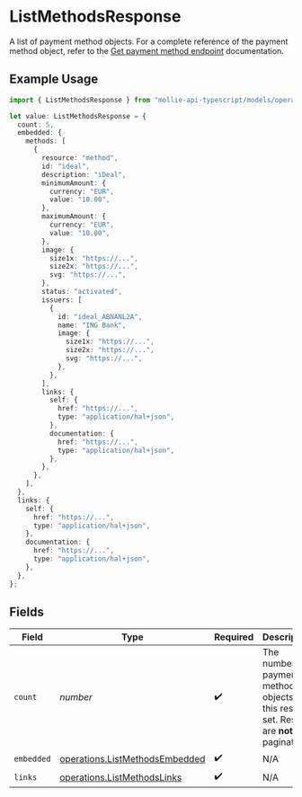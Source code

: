 # ListMethodsResponse

A list of payment method objects. For a complete reference of the payment method object, refer to the [Get payment method endpoint](get-method) documentation.

## Example Usage

```typescript
import { ListMethodsResponse } from "mollie-api-typescript/models/operations";

let value: ListMethodsResponse = {
  count: 5,
  embedded: {
    methods: [
      {
        resource: "method",
        id: "ideal",
        description: "iDeal",
        minimumAmount: {
          currency: "EUR",
          value: "10.00",
        },
        maximumAmount: {
          currency: "EUR",
          value: "10.00",
        },
        image: {
          size1x: "https://...",
          size2x: "https://...",
          svg: "https://...",
        },
        status: "activated",
        issuers: [
          {
            id: "ideal_ABNANL2A",
            name: "ING Bank",
            image: {
              size1x: "https://...",
              size2x: "https://...",
              svg: "https://...",
            },
          },
        ],
        links: {
          self: {
            href: "https://...",
            type: "application/hal+json",
          },
          documentation: {
            href: "https://...",
            type: "application/hal+json",
          },
        },
      },
    ],
  },
  links: {
    self: {
      href: "https://...",
      type: "application/hal+json",
    },
    documentation: {
      href: "https://...",
      type: "application/hal+json",
    },
  },
};
```

## Fields

| Field                                                                                   | Type                                                                                    | Required                                                                                | Description                                                                             | Example                                                                                 |
| --------------------------------------------------------------------------------------- | --------------------------------------------------------------------------------------- | --------------------------------------------------------------------------------------- | --------------------------------------------------------------------------------------- | --------------------------------------------------------------------------------------- |
| `count`                                                                                 | *number*                                                                                | :heavy_check_mark:                                                                      | The number of payment method objects in this result set. Results are **not** paginated. | 5                                                                                       |
| `embedded`                                                                              | [operations.ListMethodsEmbedded](../../models/operations/listmethodsembedded.md)        | :heavy_check_mark:                                                                      | N/A                                                                                     |                                                                                         |
| `links`                                                                                 | [operations.ListMethodsLinks](../../models/operations/listmethodslinks.md)              | :heavy_check_mark:                                                                      | N/A                                                                                     |                                                                                         |